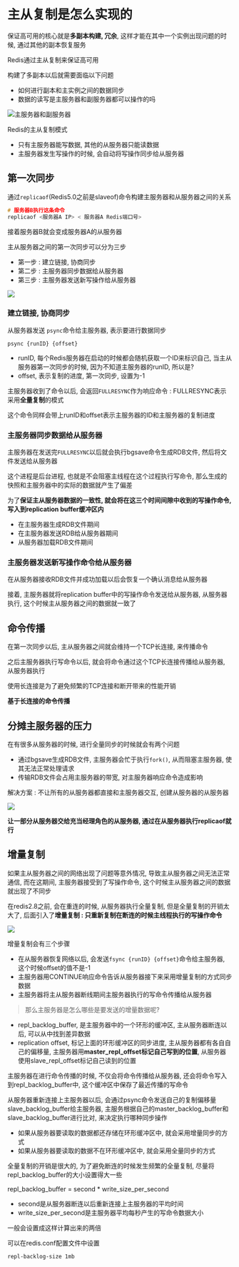 # 主从复制是怎么实现的

保证高可用的核心就是**多副本构建, 冗余**, 这样才能在其中一个实例出现问题的时候, 通过其他的副本恢复服务

Redis通过主从复制来保证高可用

构建了多副本以后就需要面临以下问题

- 如何进行副本和主实例之间的数据同步
- 数据的读写是主服务器和副服务器都可以操作的吗

![主服务器和副服务器](https://img-blog.csdnimg.cn/img_convert/2b7231b6aabb9a9a2e2390ab3a280b2d.png)

Redis的主从复制模式

- 只有主服务器能写数据, 其他的从服务器只能读数据
- 主服务器发生写操作的时候, 会自动将写操作同步给从服务器

## 第一次同步

通过`replicaof`(Redis5.0之前是slaveof)命令构建主服务器和从服务器之间的关系

```c
# 服务器B执行这条命令
replicaof <服务器A IP> < 服务器A Redis端口号>
```

接着服务器B就会变成服务器A的从服务器

主从服务器之间的第一次同步可以分为三步

- 第一步 : 建立链接, 协商同步
- 第二步 : 主服务器同步数据给从服务器
- 第三步 : 主服务器发送新写操作给从服务器

![](https://img-blog.csdnimg.cn/img_convert/ea4f7e86baf2435af3999e5cd38b6a26.png)

### 建立链接, 协商同步

从服务器发送 `psync`命令给主服务器, 表示要进行数据同步

`psync {runID} {offset}`

- runID, 每个Redis服务器在启动的时候都会随机获取一个ID来标识自己, 当主从服务器第一次同步的时候, 因为不知道主服务器的runID, 所以是?
- offset, 表示复制的进度, 第一次同步, 设置为-1

主服务器收到了命令以后, 会返回`FULLRESYNC`作为响应命令 : FULLRESYNC表示采用**全量复制**的模式

这个命令同样会带上runID和offset表示主服务器的ID和主服务器的复制进度

### 主服务器同步数据给从服务器

主服务器在发送完`FULLRESYNC`以后就会执行bgsave命令生成RDB文件, 然后将文件发送给从服务器

这个进程是后台进程, 也就是不会阻塞主线程在这个过程执行写命令, 那么生成的快照和主服务器中的实际的数据就产生了偏差

为了**保证主从服务器数据的一致性, 就会将在这三个时间间隙中收到的写操作命令, 写入到replication buffer缓冲区内**

- 在主服务器生成RDB文件期间
- 在主服务器发送RDB给从服务器期间
- 从服务器加载RDB文件期间

### 主服务器发送新写操作命令给从服务器

在从服务器接收RDB文件并成功加载以后会恢复一个确认消息给从服务器

接着, 主服务器就将replication buffer中的写操作命令发送给从服务器, 从服务器执行, 这个时候主从服务器之间的数据就一致了

## 命令传播

在第一次同步以后, 主从服务器之间就会维持一个TCP长连接, 来传播命令

之后主服务器执行写命令以后, 就会将命令通过这个TCP长连接传播给从服务器, 从服务器执行

使用长连接是为了避免频繁的TCP连接和断开带来的性能开销

**基于长连接的命令传播**

## 分摊主服务器的压力

在有很多从服务器的时候, 进行全量同步的时候就会有两个问题

- 通过bgsave生成RDB文件, 主服务器会忙于执行`fork()`, 从而阻塞主服务器, 使其无法正常处理请求
- 传输RDB文件会占用主服务器的带宽, 对主服务器响应命令造成影响

解决方案 : 不让所有的从服务器都直接和主服务器交互, 创建从服务器的从服务器

![](https://img-blog.csdnimg.cn/img_convert/4d850bfe8d712d3d67ff13e59b919452.png)

**让一部分从服务器交给充当经理角色的从服务器, 通过在从服务器执行replicaof就行**

## 增量复制

如果主从服务器之间的网络出现了问题等意外情况, 导致主从服务器之间无法正常通信, 而在这期间, 主服务器接受到了写操作命令, 这个时候主从服务器之间的数据就出现了不同步

在redis2.8之前, 会在重连的时候, 从服务器执行全量复制, 但是全量复制的开销太大了, 后面引入了**增量复制 : 只重新复制在断连的时候主线程执行的写操作命令**

![](https://img-blog.csdnimg.cn/img_convert/e081b470870daeb763062bb873a4477e.png)

增量复制会有三个步骤

- 在从服务器恢复网络以后, 会发送`fsync {runID} {offset}`命令给主服务器, 这个时候offset的值不是-1
- 主服务器用CONTINUE响应命令告诉从服务器接下来采用增量复制的方式同步数据
- 主服务器将主从服务器断线期间主服务器执行的写命令传播给从服务器

> 那么主服务器是怎么哪些是要发送的增量数据呢?

- repl_backlog_buffer, 是主服务器中的一个环形的缓冲区, 主从服务器断连以后, 可以从中找到差异数据
- replication offset, 标记上面的环形缓冲区的同步进度, 主从服务器都有各自自己的偏移量, 主服务器用**master_repl_offset标记自己写到的位置**, 从服务器使用slave_repl_offset标记自己读到的位置

主服务器在进行命令传播的时候, 不仅会将命令传播给从服务器, 还会将命令写入到repl_backlog_buffer中, 这个缓冲区中保存了最近传播的写命令

从服务器重新连接上主服务器以后, 会通过psync命令发送自己的复制偏移量 slave_backlog_buffer给主服务器, 主服务根据自己的master_backlog_buffer和slave_backlog_buffer进行比对, 来决定执行哪种同步操作

- 如果从服务器要读取的数据都还存储在环形缓冲区中, 就会采用增量同步的方式
- 如果从服务器要读取的数据不在环形缓冲区中, 就会采用全量同步的方式

全量复制的开销是很大的, 为了避免断连的时候发生频繁的全量复制, 尽量将repl_backlog_buffer的大小设置得大一些

repl_backlog_buffer = second \* write_size_per_second

- second是从服务器断连以后重新连接上主服务器的平均时间
- write_size_per_second是主服务器平均每秒产生的写命令数据大小

一般会设置成这样计算出来的两倍

可以在redis.conf配置文件中设置

```shell
repl-backlog-size 1mb
```